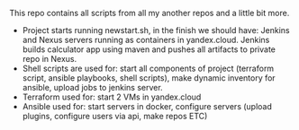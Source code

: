 This repo contains all scripts from all my another repos and a little bit more.  
- Project starts running newstart.sh, in the finish we should have: Jenkins and Nexus servers running as containers in yandex.cloud. Jenkins builds calculator app using maven and pushes all artifacts to private repo in Nexus.  
- Shell scripts are used for: start all components of project (terraform script, ansible playbooks, shell scripts), make dynamic inventory for ansible, upload jobs to jenkins server.  
- Terraform used for: start 2 VMs in yandex.cloud
- Ansible used for: start servers in docker, configure servers (upload plugins, configure users via api, make repos ETC)
